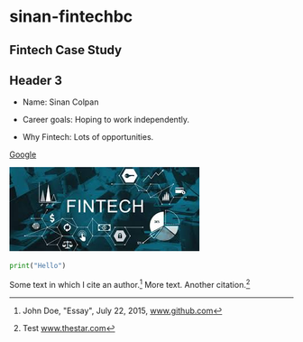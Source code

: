 # sinan-fintechbc


## Fintech Case Study

## Header 3



- Name: Sinan Colpan

- Career goals: Hoping to work independently.
- Why Fintech: Lots of opportunities.

[Google](http://www.google.ca)

![image](images/test.jpg)


```python
print("Hello")

```

Some text in which I cite an author.[^1]
More text. Another citation.[^2]




[^1]: John Doe, "Essay", July 22, 2015, www.github.com

[^2]: Test www.thestar.com 



